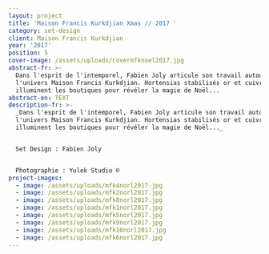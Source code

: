```yaml
---
layout: project
title: 'Maison Francis Kurkdjian Xmas // 2017 '
category: set-design
client: Maison Francis Kurkdjian
year: '2017'
position: 5
cover-image: /assets/uploads/covermfknoel2017.jpg
abstract-fr: >-
  Dans l'esprit de l'intemporel, Fabien Joly articule son travail autour de
  l'univers Maison Francis Kurkdjian. Hortensias stabilisés or et cuivre
  illuminent les boutiques pour révéler la magie de Noël...
abstract-en: TEXT
description-fr: >-
  _Dans l'esprit de l'intemporel, Fabien Joly articule son travail autour de
  l'univers Maison Francis Kurkdjian. Hortensias stabilisés or et cuivre
  illuminent les boutiques pour révéler la magie de Noël..._


  Set Design : Fabien Joly


  Photographie : Yulek Studio ©
project-images:
  - image: /assets/uploads/mfk4norl2017.jpg
  - image: /assets/uploads/mfk2norl2017.jpg
  - image: /assets/uploads/mfk8norl2017.jpg
  - image: /assets/uploads/mfk1norl2017.jpg
  - image: /assets/uploads/mfk5norl2017.jpg
  - image: /assets/uploads/mfk9norl2017.jpg
  - image: /assets/uploads/mfk10norl2017.jpg
  - image: /assets/uploads/mfk6norl2017.jpg
---
```


